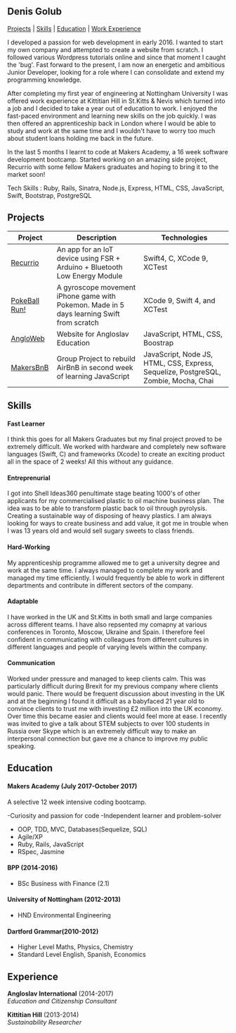 ## Denis Golub
[Projects](https://github.com/denisglb/CV#projects) | [Skills](https://github.com/denisglb/CV#skills) | [Education](https://github.com/denisglb/CV#education) | [Work Experience](https://github.com/denisglb/CV#experience)


I developed a passion for web development in early 2016. I wanted to start my own company and attempted to create a website from scratch. I followed various Wordpress tutorials online and since that moment I caught the 'bug'. Fast forward to the present, I am now an energetic and ambitious Junior Developer, looking for a role where I can consolidate and extend my programming knowledge. 

After completing my first year of engineering at Nottingham University I was offered work experience at Kittitian Hill in St.Kitts & Nevis which turned into a job and I decided to take a year out of education to work. I enjoyed the fast-paced environment and learning new skills on the job quickly. I was then offered an apprenticeship back in London where I would be able to study and work at the same time and I wouldn't have to worry too much about student loans holding me back in the future. 

In the last 5 months I learnt to code at Makers Academy, a 16 week software development bootcamp. Started working on an amazing side project, Recurrio with some fellow Makers graduates and hoping to bring it to the market soon! 

Tech Skills : Ruby, Rails, Sinatra, Node.js, Express, HTML, CSS, JavaScript, Swift, Bootstrap, PostgreSQL

## Projects

Project | Description | Technologies | 
------- | ----------- | ------------ | 
[Recurrio](https://github.com/alessiobortone2/Recurrio3) | An app for an IoT device using FSR + Arduino + Bluetooth Low Energy Module | Swift4, C, XCode 9, XCTest|
[PokeBall Run!](https://github.com/rolandosorbelli/pokeball) | A gyroscope movement iPhone game with Pokemon. Made in 5 days learning Swift from scratch | XCode 9, Swift 4, and XCTest |
[AngloWeb](https://github.com/Denisglb/AngloWeb) | Website for Angloslav Education | JavaScript, HTML, CSS, Boostrap |
[MakersBnB](https://github.com/elizabethcsw/Makersbnb2) | Group Project to rebuild AirBnB in second week of learning JavaScript | JavaScript, Node JS, HTML, CSS, Express, Sequelize, PostgreSQL, Zombie, Mocha, Chai |

## Skills

#### Fast Learner

I think this goes for all Makers Graduates but my final project proved to be extremely difficult. We worked with hardware and completely new software languages (Swift, C) and frameworks (Xcode) to create an exciting product all in the space of 2 weeks! All this without any guidance. 


#### Entreprenurial

I got into Shell Ideas360 penultimate stage beating 1000's of other applicants for my commercialised plastic to oil machine business plan. The idea was to be able to transform plastic back to oil through pyrolysis. Creating a sustainable way of disposing of heavy plastics. I am always looking for ways to create business and add value, it got me in trouble when I was 13 years old and would sell sugary sweets to class friends. 

#### Hard-Working

My apprenticeship programme allowed me to get a university degree and work at the same time. I always managed to complete my work and managed my time efficiently. I would frequently be able to work in different departments and contribute in different sectors of the company. 

#### Adaptable

I have worked in the UK and St.Kitts in both small and large companies across different teams. I have also repsented my comapny at various conferences in Toronto, Moscow, Ukraine and Spain. I therefore feel confident in communicating with colleagues from different cultures in different languages and people of varying levels within the company.

#### Communication

Worked under pressure and managed to keep clients calm. This was particularly difficult during Brexit for my previous company where clients would panic. There would be frequent discussion about investing in the UK and at the beginning I found it difficult as a babyfaced 21 year old to convince clients to trust me with investing £2 million into the UK economy. Over time this became easier and clients would feel more at ease. I recently was invited to give a talk about STEM subjects to over 100 students in Russia over Skype which is an extremely difficult way to make an interpersonal connection but gave me a chance to improve my public speaking. 

## Education

#### Makers Academy (July 2017-October 2017)

A selective 12 week intensive coding bootcamp.

-Curiosity and passion for code
-Independent learner and problem-solver
- OOP, TDD, MVC, Databases(Sequelize, SQL)
- Agile/XP
- Ruby, Rails, JavaScript
- RSpec, Jasmine

#### BPP (2014-2016)

- BSc Business with Finance (2.1)

#### University of Nottingham (2012-2013)

- HND Environmental Engineering

#### Dartford Grammar(2010-2012)

- Higher Level Maths, Physics, Chemistry
- Standard Level English, Spanish, Economics

## Experience

**Angloslav International** (2014-2017)    
*Education and Citizenship Consultant* 

**Kittitian Hill** (2013-2014)   
*Sustainability Researcher*  